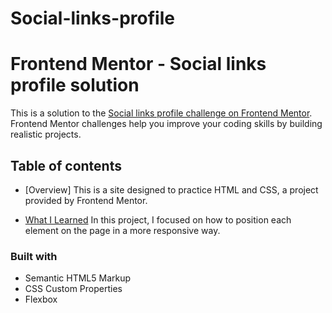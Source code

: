 # Social-links-profile

# Frontend Mentor - Social links profile solution

This is a solution to the [Social links profile challenge on Frontend Mentor](https://www.frontendmentor.io/challenges/social-links-profile-UG32l9m6dQ). Frontend Mentor challenges help you improve your coding skills by building realistic projects. 

## Table of contents

- [Overview]
This is a site designed to practice HTML and CSS, a project provided by Frontend Mentor.

- [What I Learned](#what-i-learned)
In this project, I focused on how to position each element on the page in a more responsive way.

### Built with

- Semantic HTML5 Markup
- CSS Custom Properties
- Flexbox